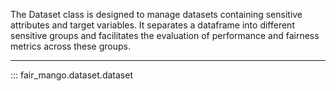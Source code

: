 The Dataset class is designed to manage datasets containing sensitive attributes and target variables. It separates a dataframe into different sensitive groups and facilitates the evaluation of performance and fairness metrics across these groups.

---

::: fair_mango.dataset.dataset
